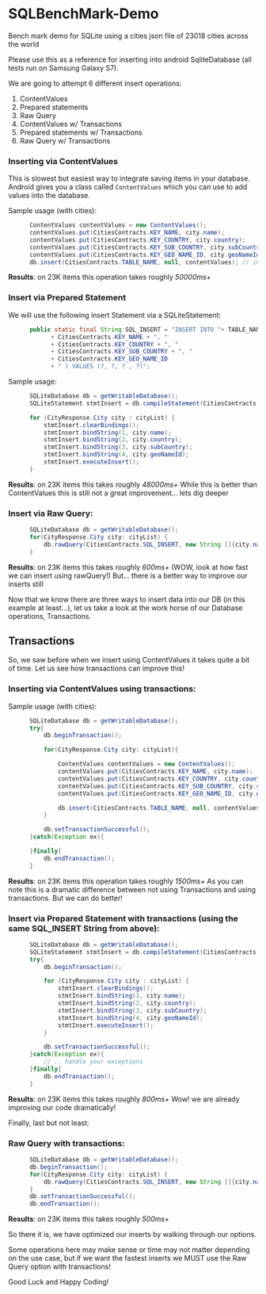 # SQLBenchMark-Demo
Bench mark demo for SQLite using a cities json file of 23018 cities across the world

Please use this as a reference for inserting into android SqliteDatabase (all tests run on Samsung Galaxy S7).

We are going to attempt 6 different insert operations:
1. ContentValues
2. Prepared statements
3. Raw Query
4. ContentValues w/ Transactions
5. Prepared statements w/ Transactions
6. Raw Query w/ Transactions

### Inserting via ContentValues

This is slowest but easiest way to integrate saving items in your database. Android gives you a class called `ContentValues` which you can
use to add values into the database. 

Sample usage (with cities):

```java
      ContentValues contentValues = new ContentValues();
      contentValues.put(CitiesContracts.KEY_NAME, city.name);
      contentValues.put(CitiesContracts.KEY_COUNTRY, city.country);
      contentValues.put(CitiesContracts.KEY_SUB_COUNTRY, city.subCountry);
      contentValues.put(CitiesContracts.KEY_GEO_NAME_ID, city.geoNameId);
      db.insert(CitiesContracts.TABLE_NAME, null, contentValues); // insert function from SQLiteDatabase class
```
**Results**: 
on 23K items this operation takes roughly *50000ms+*

### Insert via Prepared Statement

We will use the following insert Statement via a SQLiteStatement:

```java
      public static final String SQL_INSERT = "INSERT INTO "+ TABLE_NAME + " ( "
            + CitiesContracts.KEY_NAME + ", "
            + CitiesContracts.KEY_COUNTRY + ", "
            + CitiesContracts.KEY_SUB_COUNTRY + ", "
            + CitiesContracts.KEY_GEO_NAME_ID
            + " ) VALUES (?, ?, ? , ?)";
```

Sample usage:

```java
      SQLiteDatabase db = getWritableDatabase();
      SQLiteStatement stmtInsert = db.compileStatement(CitiesContracts.SQL_INSERT);

      for (CityResponse.City city : cityList) {
          stmtInsert.clearBindings();
          stmtInsert.bindString(1, city.name);
          stmtInsert.bindString(2, city.country);
          stmtInsert.bindString(3, city.subCountry);
          stmtInsert.bindString(4, city.geoNameId);
          stmtInsert.executeInsert();
      }
```

**Results**: 
on 23K items this takes roughly *48000ms+*
While this is better than ContentValues this is still not a great improvement... lets dig deeper

### Insert via Raw Query:

```java
      SQLiteDatabase db = getWritableDatabase();
      for(CityResponse.City city: cityList) {
          db.rawQuery(CitiesContracts.SQL_INSERT, new String []{city.name, city.country, city.subCountry, city.geoNameId});
      }
```

**Results**:
on 23K items this takes roughly *600ms+* (WOW, look at how fast we can insert using rawQuery!)
But... there is a better way to improve our inserts still

Now that we know there are three ways to insert data into our DB (in this example at least...), let us take a look at the
work horse of our Database operations, Transactions.

## Transactions
So, we saw before when we insert using ContentValues it takes quite a bit of time. Let us see how transactions can improve this!

### Inserting via ContentValues using transactions:

Sample usage (with cities):

```java
      SQLiteDatabase db = getWritableDatabase();
      try{
          db.beginTransaction();

          for(CityResponse.City city: cityList){

              ContentValues contentValues = new ContentValues();
              contentValues.put(CitiesContracts.KEY_NAME, city.name);
              contentValues.put(CitiesContracts.KEY_COUNTRY, city.country);
              contentValues.put(CitiesContracts.KEY_SUB_COUNTRY, city.subCountry);
              contentValues.put(CitiesContracts.KEY_GEO_NAME_ID, city.geoNameId);

              db.insert(CitiesContracts.TABLE_NAME, null, contentValues);
          }

          db.setTransactionSuccessful();
      }catch(Exception ex){

      }finally{
          db.endTransaction();
      }
```
**Results**:
on 23K items this operation takes roughly *1500ms+*
As you can note this is a dramatic difference between not using Transactions and using transactions. But we can do better!


### Insert via Prepared Statement with transactions (using the same SQL_INSERT String from above):

```java
      SQLiteDatabase db = getWritableDatabase();
      SQLiteStatement stmtInsert = db.compileStatement(CitiesContracts.SQL_INSERT);
      try{
          db.beginTransaction();

          for (CityResponse.City city : cityList) {
              stmtInsert.clearBindings();
              stmtInsert.bindString(1, city.name);
              stmtInsert.bindString(2, city.country);
              stmtInsert.bindString(3, city.subCountry);
              stmtInsert.bindString(4, city.geoNameId);
              stmtInsert.executeInsert();
          }

          db.setTransactionSuccessful();
      }catch(Exception ex){
          // .. handle your exceptions
      }finally{
          db.endTransaction();
      }
```

**Results**:
on 23K items this takes roughly *800ms+*
Wow! we are already improving our code dramatically!

Finally, last but not least: 

### Raw Query with transactions:

```java
      SQLiteDatabase db = getWritableDatabase();
      db.beginTransaction();
      for(CityResponse.City city: cityList) {
          db.rawQuery(CitiesContracts.SQL_INSERT, new String []{city.name, city.country, city.subCountry, city.geoNameId});
      }
      db.setTransactionSuccessful();
      db.endTransaction();
```

**Results**:
on 23K items this takes roughly *500ms+*

So there it is, we have optimized our inserts by walking through our options.

Some operations here may make sense or time may not matter depending on the use case, but if we want the fastest inserts we MUST
use the Raw Query option with transactions!

Good Luck and Happy Coding!
